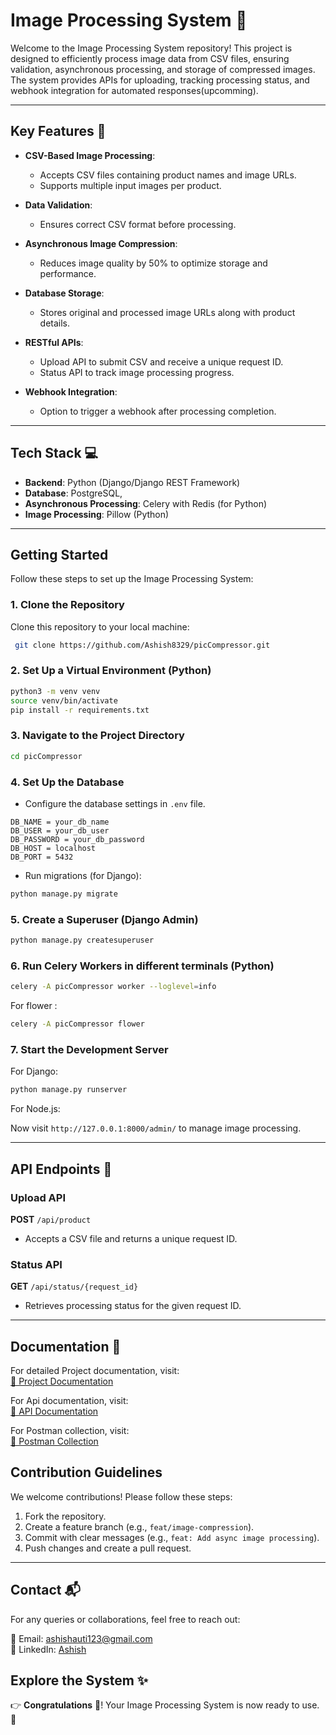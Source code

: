 # Image Processing System :camera_flash:

Welcome to the Image Processing System repository! This project is designed to efficiently process image data from CSV files, ensuring validation, asynchronous processing, and storage of compressed images. The system provides APIs for uploading, tracking processing status, and webhook integration for automated responses(upcomming).

---

## Key Features :star2:

- **CSV-Based Image Processing**:
  - Accepts CSV files containing product names and image URLs.
  - Supports multiple input images per product.
  
- **Data Validation**:
  - Ensures correct CSV format before processing.
  
- **Asynchronous Image Compression**:
  - Reduces image quality by 50% to optimize storage and performance.
  
- **Database Storage**:
  - Stores original and processed image URLs along with product details.
  
- **RESTful APIs**:
  - Upload API to submit CSV and receive a unique request ID.
  - Status API to track image processing progress.
  
- **Webhook Integration**:
  - Option to trigger a webhook after processing completion.
  
---

## Tech Stack :computer:

- **Backend**: Python (Django/Django REST Framework) 
- **Database**: PostgreSQL, 
- **Asynchronous Processing**: Celery with Redis (for Python)
- **Image Processing**: Pillow (Python)  
 

---

## Getting Started

Follow these steps to set up the Image Processing System:

### 1. Clone the Repository
Clone this repository to your local machine:
```sh
 git clone https://github.com/Ashish8329/picCompressor.git
```

### 2. Set Up a Virtual Environment (Python)
```sh
python3 -m venv venv
source venv/bin/activate
pip install -r requirements.txt
```
 

### 3. Navigate to the Project Directory
```sh
cd picCompressor
```

### 4. Set Up the Database
- Configure the database settings in `.env` file.
```
DB_NAME = your_db_name
DB_USER = your_db_user
DB_PASSWORD = your_db_password
DB_HOST = localhost
DB_PORT = 5432

```
- Run migrations (for Django):
```sh
python manage.py migrate
```

### 5. Create a Superuser (Django Admin)
```sh
python manage.py createsuperuser
```

### 6. Run Celery Workers in different terminals (Python) 
```sh
celery -A picCompressor worker --loglevel=info
```
For flower :
```sh
celery -A picCompressor flower
```

### 7. Start the Development Server
For Django:
```sh
python manage.py runserver
```
For Node.js:
 
Now visit `http://127.0.0.1:8000/admin/` to manage image processing.

---

## API Endpoints :rocket:

### Upload API
**POST** `/api/product`
- Accepts a CSV file and returns a unique request ID.

### Status API
**GET** `/api/status/{request_id}`
- Retrieves processing status for the given request ID.

---
## Documentation 📖

For detailed Project documentation, visit:  
[📄 Project Documentation](https://docs.google.com/document/d/1yd4U50l6zCW0i6BOulP43dmtyoIvBontwxSf-lRqrwM/edit?usp=sharing)


For Api documentation, visit:  
[📄 API Documentation ](https://docs.google.com/document/d/1k_H6J-OVBThmURbQPekJ-dbDYT3LrrptYUtWCtiw11g/edit?usp=sharing)

For Postman collection, visit:  
[📩 Postman Collection](https://drive.google.com/drive/folders/10KfjKN0jSNWS7Y7QqpqbtHk4pyTBnhqg?usp=drive_link)

## Contribution Guidelines
We welcome contributions! Please follow these steps:
1. Fork the repository.
2. Create a feature branch (e.g., `feat/image-compression`).
3. Commit with clear messages (e.g., `feat: Add async image processing`).
4. Push changes and create a pull request.

---
## Contact 📬

For any queries or collaborations, feel free to reach out:

📧 Email: [ashishauti123@gmail.com](mailto:ashishauti123@gmail.com)  
🔗 LinkedIn: [Ashish](https://www.linkedin.com/in/ashish-auti-069346254)

## Explore the System :sparkles:
:point_right: **Congratulations** :tada:! Your Image Processing System is now ready to use. :confetti_ball:
